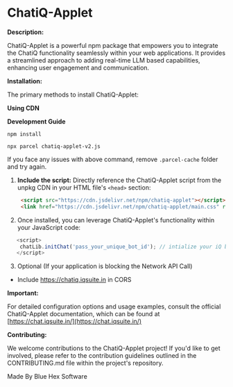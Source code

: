 # ChatiQ-Applet

**Description:**

ChatiQ-Applet is a powerful npm package that empowers you to integrate the ChatiQ functionality seamlessly within your web applications. It provides a streamlined approach to adding real-time LLM based capabilities, enhancing user engagement and communication.

**Installation:**

The primary methods to install ChatiQ-Applet:

**Using CDN**

**Development Guide**
```
npm install
```

```
npx parcel chatiq-applet-v2.js
```

If you face any issues with above command, remove `.parcel-cache` folder and try again.

1. **Include the script:** Directly reference the ChatiQ-Applet script from the unpkg CDN in your HTML file's `<head>` section:

   ```html
    <script src="https://cdn.jsdelivr.net/npm/chatiq-applet"></script>
    <link href="https://cdn.jsdelivr.net/npm/chatiq-applet/main.css" rel="stylesheet">
   ```


2. Once installed, you can leverage ChatiQ-Applet's functionality within your JavaScript code:

```javascript
   <script>
   	chatLib.initChat('pass_your_unique_bot_id'); // intialize your iQ bot
   </script>
```

3. Optional (If your application is blocking the Network API Call)

- Include https://chatiq.iqsuite.in in CORS



**Important:**

For detailed configuration options and usage examples, consult the official ChatiQ-Applet documentation, which can be found at [https://chat.iqsuite.in/](https://chat.iqsuite.in/)

**Contributing:**

We welcome contributions to the ChatiQ-Applet project! If you'd like to get involved, please refer to the contribution guidelines outlined in the CONTRIBUTING.md file within the project's repository.

Made By Blue Hex Software